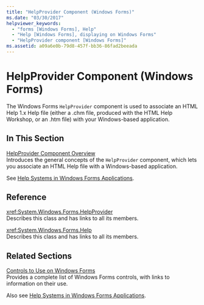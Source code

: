```yaml
---
title: "HelpProvider Component (Windows Forms)"
ms.date: "03/30/2017"
helpviewer_keywords: 
  - "forms [Windows Forms], Help"
  - "Help [Windows Forms], displaying on Windows Forms"
  - "HelpProvider component [Windows Forms]"
ms.assetid: a09a6e0b-79d8-457f-bb36-86fad2beeada
---
```

# HelpProvider Component (Windows Forms)
The Windows Forms `HelpProvider` component is used to associate an HTML Help 1.x Help file (either a .chm file, produced with the HTML Help Workshop, or an .htm file) with your Windows-based application.  
  
## In This Section  
 [HelpProvider Component Overview](../../../../docs/framework/winforms/controls/helpprovider-component-overview-windows-forms.md)  
 Introduces the general concepts of the `HelpProvider` component, which lets you associate an HTML Help file with a Windows-based application.  
  
 See [Help Systems in Windows Forms Applications](../../../../docs/framework/winforms/advanced/help-systems-in-windows-forms-applications.md).  
  
## Reference  
 <xref:System.Windows.Forms.HelpProvider>  
 Describes this class and has links to all its members.  
  
 <xref:System.Windows.Forms.Help>  
 Describes this class and has links to all its members.  
  
## Related Sections  
 [Controls to Use on Windows Forms](../../../../docs/framework/winforms/controls/controls-to-use-on-windows-forms.md)  
 Provides a complete list of Windows Forms controls, with links to information on their use.  
  
 Also see [Help Systems in Windows Forms Applications](http://msdn.microsoft.com/library/55dct0a1\(v=vs.110\)).
